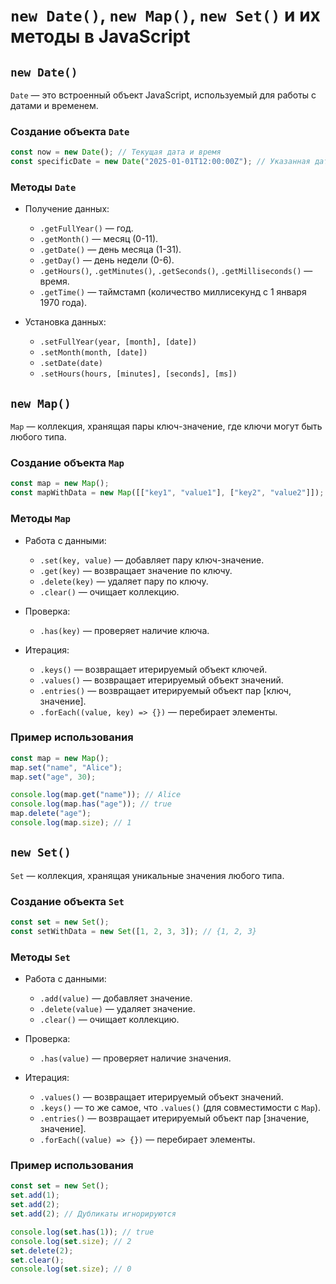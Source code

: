 # `new Date()`, `new Map()`, `new Set()` и их методы в JavaScript

## `new Date()`
`Date` — это встроенный объект JavaScript, используемый для работы с датами и временем.

### Создание объекта `Date`
```javascript
const now = new Date(); // Текущая дата и время
const specificDate = new Date("2025-01-01T12:00:00Z"); // Указанная дата
```

### Методы `Date`
- Получение данных:
  - `.getFullYear()` — год.
  - `.getMonth()` — месяц (0-11).
  - `.getDate()` — день месяца (1-31).
  - `.getDay()` — день недели (0-6).
  - `.getHours()`, `.getMinutes()`, `.getSeconds()`, `.getMilliseconds()` — время.
  - `.getTime()` — таймстамп (количество миллисекунд с 1 января 1970 года).

- Установка данных:
  - `.setFullYear(year, [month], [date])`
  - `.setMonth(month, [date])`
  - `.setDate(date)`
  - `.setHours(hours, [minutes], [seconds], [ms])`

## `new Map()`
`Map` — коллекция, хранящая пары ключ-значение, где ключи могут быть любого типа.

### Создание объекта `Map`
```javascript
const map = new Map();
const mapWithData = new Map([["key1", "value1"], ["key2", "value2"]]);
```

### Методы `Map`
- Работа с данными:
  - `.set(key, value)` — добавляет пару ключ-значение.
  - `.get(key)` — возвращает значение по ключу.
  - `.delete(key)` — удаляет пару по ключу.
  - `.clear()` — очищает коллекцию.

- Проверка:
  - `.has(key)` — проверяет наличие ключа.

- Итерация:
  - `.keys()` — возвращает итерируемый объект ключей.
  - `.values()` — возвращает итерируемый объект значений.
  - `.entries()` — возвращает итерируемый объект пар [ключ, значение].
  - `.forEach((value, key) => {})` — перебирает элементы.

### Пример использования
```javascript
const map = new Map();
map.set("name", "Alice");
map.set("age", 30);

console.log(map.get("name")); // Alice
console.log(map.has("age")); // true
map.delete("age");
console.log(map.size); // 1
```

## `new Set()`
`Set` — коллекция, хранящая уникальные значения любого типа.

### Создание объекта `Set`
```javascript
const set = new Set();
const setWithData = new Set([1, 2, 3, 3]); // {1, 2, 3}
```

### Методы `Set`
- Работа с данными:
  - `.add(value)` — добавляет значение.
  - `.delete(value)` — удаляет значение.
  - `.clear()` — очищает коллекцию.

- Проверка:
  - `.has(value)` — проверяет наличие значения.

- Итерация:
  - `.values()` — возвращает итерируемый объект значений.
  - `.keys()` — то же самое, что `.values()` (для совместимости с `Map`).
  - `.entries()` — возвращает итерируемый объект пар [значение, значение].
  - `.forEach((value) => {})` — перебирает элементы.

### Пример использования
```javascript
const set = new Set();
set.add(1);
set.add(2);
set.add(2); // Дубликаты игнорируются

console.log(set.has(1)); // true
console.log(set.size); // 2
set.delete(2);
set.clear();
console.log(set.size); // 0
